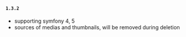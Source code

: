 #### `1.3.2`
* supporting symfony 4, 5
* sources of medias and thumbnails, will be removed during deletion
